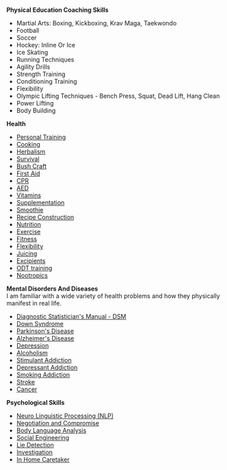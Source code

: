 <b>Physical Education Coaching Skills</b>
- Martial Arts: Boxing, Kickboxing, Krav Maga, Taekwondo
- Football
- Soccer
- Hockey: Inline Or Ice
- Ice Skating
- Running Techniques
- Agility Drills
- Strength Training
- Conditioning Training
- Flexibility
- Olympic Lifting Techniques - Bench Press, Squat, Dead Lift, Hang Clean
- Power Lifting
- Body Building<br>



<b>Health</b>
- [Personal Training](/)
- [Cooking](/)
- [Herbalism](/)
- [Survival](/)
- [Bush Craft](/)
- [First Aid](/)
- [CPR]()
- [AED]()
- [Vitamins]()
- [Supplementation]()
- [Smoothie]()
- [Recipe Construction]()
- [Nutrition]()
- [Exercise]()
- [Fitness]()
- [Flexibility]()
- [Juicing]()
- [Excipients]()
- [ODT training]()
- [Nootropics](https://en.wikipedia.org/wiki/Nootropic)





<b>Mental Disorders And Diseases</b><br>
I am familiar with a wide variety of health problems and how they physically manifest in real life.
- [Diagnostic Statistician's Manual - DSM](/)
- [Down Syndrome](/)
- [Parkinson's Disease](/)
- [Alzheimer's Disease](/)
- [Depression](/)
- [Alcoholism](/)
- [Stimulant Addiction](/)
- [Depressant Addiction](/)
- [Smoking Addiction](/)
- [Stroke](/)
- [Cancer](/)<br>

<b>Psychological Skills</b>
- [Neuro Linguistic Processing (NLP)](/)
- [Negotiation and Compromise](/)
- [Body Language Analysis](/)
- [Social Engineering](/)
- [Lie Detection](/)
- [Investigation](/)
- [In Home Caretaker](/)<br>
